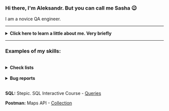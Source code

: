 ### Hi there, I'm Aleksandr. But you can call me Sasha :wink:
I am a novice QA engineer.
___

<details>
  <summary><b>Click here to learn a little about me. Very briefly</b></summary>
  <p>

Well, the world of IT has captured me :sweat_smile:

I like everything here: learning new things, growing, communicating, and interacting. And also the endless possibilities. I have a great desire to participate in the creation or development of awesome projects.

So. I started learning the skills needed for the software testing profession independently from open sources. Then I completed a training course with a lot of practice.
Now I have experience working on a project where I met great people and learned what it means to work in a team.
   </p>
</details>

___

### Examples of my skills:
<br>
<details>
  <summary><b>Check lists</b></summary>
  <p>

- Web App (Capital.com) - [Check list (english)](https://docs.google.com/spreadsheets/d/1baEkLggZ2rcI-pQLNkoorkRj2lZL_cyvQu1AG7_emH8/edit?usp=drive_link)
- Mobile App (Crypto price widget) - [Check list (english)](https://docs.google.com/spreadsheets/d/1uK8sgiaGN_e2O_WtmHJXWWj2qd1roQFrCPVoM68Ez5c/edit?usp=drive_link)
- Mobile App (Crypto price widget) - [Check list (russian)](https://docs.google.com/spreadsheets/d/1zb-CfRdJOSVD9hVX5NwaYCpBMYDe17nLAYpr7cAkqwI/edit?usp=drive_link)
   </p>
</details>
<br>
<details>
  <summary><b>Bug reports</b></summary>
  <p>

- Web App (Capital.com) - [Bug report (english)](https://docs.google.com/spreadsheets/d/1ZChMW4XnMq4fTII68Z1XI8vUmu5w9_V7D1LZKEyqinM/edit?usp=drive_link)
- Mobile App (Crypto price widget) - [Bug report (english)](https://docs.google.com/spreadsheets/d/1Hh98LYjywYusDOYSfTjbEf7_fF2cPAdHlWOw7Q7rmo0/edit?usp=drive_link)
- Mobile App (Crypto price widget) - [Bug report (russian)](https://docs.google.com/spreadsheets/d/1Gyrv06wsfjdw9Zp_usqFjXVRKzNHJnMojtsC-ehR1Cc/edit?usp=drive_link)
   </p>
</details>
<br>

**SQL:** Stepic. SQL Interactive Course - [Queries](https://github.com/alex-gliantsev/alex-gliantsev/tree/main/Portfolio/SQL/Stepik-Interactive_Course_queries)


**Postman:** Maps API - [Collection](https://github.com/alex-gliantsev/alex-gliantsev/tree/main/Portfolio/Postman/MapsAPI_Collection)


